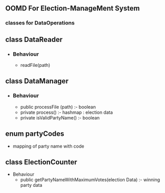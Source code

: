 ## OOMD For Election-ManageMent System
### classes for DataOperations
## class DataReader
  - ### Behaviour
    - readFile(path)
## class DataManager
  - ### Behaviour
      - public processFile (path) :- boolean
      - private process() :- hashmap : election data
      - private isValidPartyName() :- boolean
## enum partyCodes 
  - mapping of party name with code

## class ElectionCounter
  - Behaviour
     - public getPartyNameWithMaximumVotes(election Data) :- winning party data

